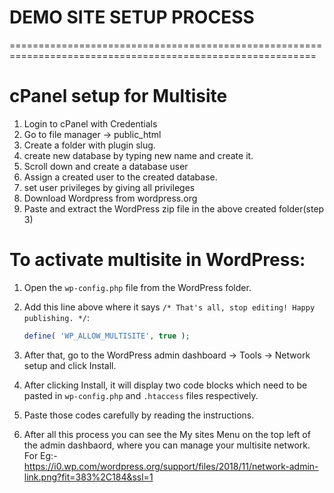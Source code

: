 # DEMO SITE SETUP PROCESS
===========================================================================================================
# cPanel setup for Multisite
1. Login to cPanel with Credentials
2. Go to file manager -> public_html
3. Create a folder with plugin slug.
4. create new database by typing new name and create it.
6. Scroll down and create a database user 
7. Assign a created user to the created database.
8. set user privileges by giving all privileges
9. Download Wordpress from wordpress.org
10. Paste and extract the WordPress zip file in the above created folder(step 3)

# To activate multisite in WordPress:
1. Open the `wp-config.php` file from the WordPress folder.
2. Add this line above where it says `/* That's all, stop editing! Happy publishing. */`:

    ```php
    define( 'WP_ALLOW_MULTISITE', true );
    ```

3. After that, go to the WordPress admin dashboard -> Tools -> Network setup and click Install.
4. After clicking Install, it will display two code blocks which need to be pasted in `wp-config.php` and `.htaccess` files respectively.
5. Paste those codes carefully by reading the instructions.
6. After all this process you can see the My sites Menu on the top left of the admin dashbaord, where you can manage your multisite network.
   For Eg:-
   https://i0.wp.com/wordpress.org/support/files/2018/11/network-admin-link.png?fit=383%2C184&ssl=1

   


